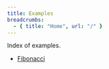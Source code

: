 ```yaml
---
title: Examples
breadcrumbs:
  - { title: "Home", url: "/" }
---
```


Index of examples.

- [Fibonacci](/examples/fib)
